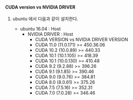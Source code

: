 
#### CUDA version vs NVIDIA DRIVER

1. ubuntu 에서 다음과 같이 설치한다.

    - ubuntu 16.04 : Host
        - NVIDIA DRIVER : Host
            - CUDA VERSION          vs  NVIDIA DRIVER VERSION
            - CUDA 11.0 (11.0.171)      >= 450.36.06
            - CUDA 10.2 (10.0.89)       >= 440.33
            - CUDA 10.1 (10.1.105)      >= 418.39
            - CUDA 10.1 (10.0.130)      >= 410.48
            - CUDA 9.2 (9.2.88)         >= 396.26
            - CUDA 9.1 (9.1.85)         >= 390.46
            - CUDA 9.0 (9.0.76)         >= 384.81
            - CUDA 8.0 (8.0.61)         >= 375.26
            - CUDA 7.5 (7.5.16)         >= 352.31
            - CUDA 7.0 (7.0.28)         >= 346.46
            
